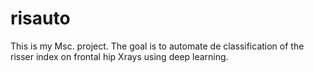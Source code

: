# risauto

This is my Msc. project. The goal is to automate de classification of the risser
index on frontal hip Xrays using deep learning.

